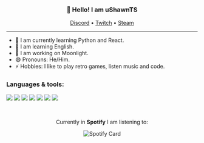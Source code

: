 <h3 align="center">👋 Hello! I am uShawnTS</h3>
<p align="center">
  <a href="https://discord.com/users/617173543582433280">Discord</a> •
  <a href="https://twitch.tv/ushawnn" target="_blank">Twitch</a> •
  <a href="https://steamcommunity.com/profiles/76561199192771221" target="_blank">Steam</a>
</p>

---
- 🌱 I am currently learning Python and React.
- 💬 I am learning English.
- 🔭 I am working on Moonlight.
- 😄 Pronouns: He/Him.
- ⚡ Hobbies: I like to play retro games, listen music and code.

### Languages & tools:
<p align="left">
<img src="https://img.shields.io/badge/-HTML5-black?style=for-the-badge&logo=HTML5" />
<img src="https://img.shields.io/badge/CSS-black?style=for-the-badge&logo=css3&logoColor=#1572B6" />
<img src="https://img.shields.io/badge/Javascript-black?style=for-the-badge&logo=javascript" />
<img src="https://img.shields.io/badge/TypeScript-black?style=for-the-badge&logo=typescript" />
<img src="https://img.shields.io/badge/Node.JS-black?style=for-the-badge&logo=node.js" />
<img src="https://img.shields.io/badge/Git-black?style=for-the-badge&logo=git" />
<img src="https://img.shields.io/badge/Neovim-black?style=for-the-badge&logo=neovim" />
</p>
<br />
<p align="center">Currently in <b>Spotify</b> I am listening to:</p>
<p align="center">
<img src="https://spotify-github-profile.vercel.app/api/view?uid=enbi4j0uw51i28pgt8zgs3tcc&cover_image=true&theme=natemoo-re&bar_color=53b14f&bar_color_cover=false" alt="Spotify Card" />
</p>

<!--
**uShawnTS/uShawnTS** is a ✨ _special_ ✨ repository because its `README.md` (this file) appears on your GitHub profile.

Here are some ideas to get you started:

- 🔭 I’m currently working on ...
- 🌱 I’m currently learning ...
- 👯 I’m looking to collaborate on ...
- 🤔 I’m looking for help with ...
- 💬 Ask me about ...
- 📫 How to reach me: ...
- 😄 Pronouns: ...
- ⚡ Fun fact: ...
-->
